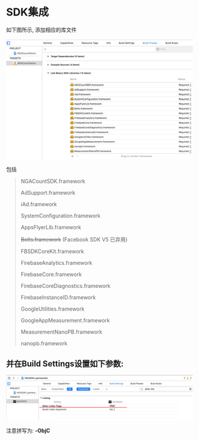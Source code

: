 # SDK集成

如下图所示, 添加相应的库文件

![](../../.gitbook/assets/snipaste_2018-05-03_15-45-41.png)

包括

> NGACountSDK.framework
>
> AdSupport.framework
>
> iAd.framework
>
> SystemConfiguration.framework
>
> AppsFlyerLib.framework
>
> ~~Bolts.framework~~ (Facebook SDK V5 已弃用)
>
> FBSDKCoreKit.framework
>
> FirebaseAnalytics.framework
>
> FirebaseCore.framework
>
> FirebaseCoreDiagnostics.framework
>
> FirebaseInstanceID.framework
>
> GoogleUtilities.framework
>
> GoogleAppMeasurement.framework
>
> MeasurementNanoPB.framework
>
> nanopb.framework

## 并在Build Settings设置如下参数:

![](../../.gitbook/assets/snipaste_2018-05-03_11-50-51.png)

注意拼写为: **-ObjC**

